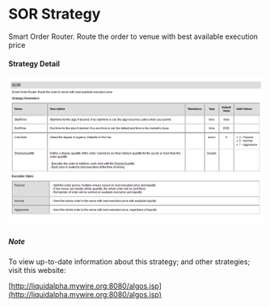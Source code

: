 # SOR Strategy

Smart Order Router. Route the order to venue with best available execution price 

#### Strategy Detail
![plot](images/SOR-strategy.png)

##### Note
To view up-to-date information about this strategy; and other strategies; visit this website:

[http://liquidalpha.mywire.org:8080/algos.jsp](http://liquidalpha.mywire.org:8080/algos.jsp)


